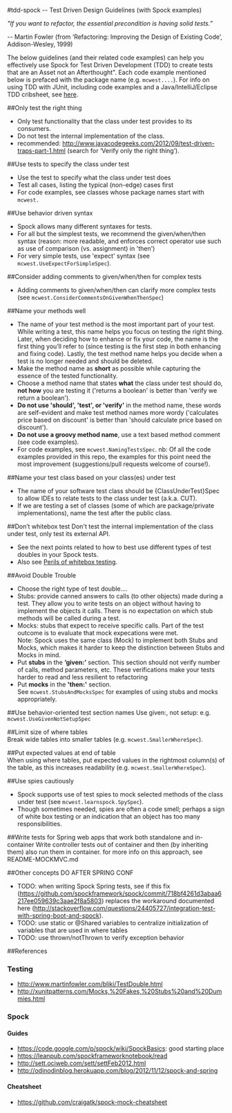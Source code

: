 #tdd-spock -- Test Driven Design Guidelines (with Spock examples)  

*"If you want to refactor, the essential precondition is having solid tests.”* 

 -- Martin Fowler (from ‘Refactoring: Improving the Design of Existing Code’, Addison-Wesley, 1999)

The below guidelines (and their related code examples) can help you effectively use Spock for Test Driven Development (TDD) to create tests that are 
an Asset not an Afterthought". Each code example mentioned below is prefaced with the package name (e.g. `mcwest....`).
For info on using TDD with JUnit, including code examples and a Java/IntelliJ/Eclipse TDD cribsheet, see [here](https://bitbucket.org/bwestrich/java-tdd/wiki/Home).

##Only test the right thing
* Only test functionality that the class under test provides to its consumers. 
* Do not test the internal implementation of the class. 
* recommended: http://www.javacodegeeks.com/2012/09/test-driven-traps-part-1.html (search for ‘Verify only the right thing’).

##Use tests to specify the class under test
* Use the test to specify what the class under test does
* Test all cases, listing the typical (non-edge) cases first
* For code examples, see classes whose package names start with `mcwest.`

##Use behavior driven syntax 
* Spock allows many different syntaxes for tests.
* For all but the simplest tests, we recommend the given/when/then syntax 
   (reason: more readable, and enforces correct operator use such as use of comparison (vs. assignment) in 'then')
* For very simple tests, use 'expect' syntax (see `mcwest.UseExpectForSimpleSpec`).   

##Consider adding comments to given/when/then for complex tests
* Adding comments to given/when/then can clarify more complex tests 
 (see `mcwest.ConsiderCommentsOnGivenWhenThenSpec`)

##Name your methods well
*  The name of your test method is the most important part of your test. While writing a test, this name helps you focus on testing the right thing. Later, when deciding how to enhance or fix your code, the name is the first thing you’ll refer to (since testing is the first step in both enhancing and fixing code). Lastly, the test method name helps you decide when a test is no longer needed and should be deleted. 
* Make the method name as **short** as possible while capturing the essence of the tested functionality. 
* Choose a method name that states **what** the class under test should do, **not how** you are testing it ('returns a boolean' is better than 'verify we return a boolean'). 
* **Do not use 'should', 'test', or 'verify'** in the method name, these words are self-evident and make test method names more wordy ('calculates price based on discount' is better than 'should calculate price based on discount').
* **Do not use a groovy method name**, use a text based method comment (see code examples). 
* For code examples, see `mcwest.NamingTestsSpec`. nb: Of all the code examples provided in this repo, the examples for this point need the most improvement (suggestions/pull requests welcome of course!).

##Name your test class based on your class(es) under test
* The name of your software test class should be {ClassUnderTest}Spec to allow IDEs to relate tests to the class under test (a.k.a. CUT). 
* If we are testing a set of classes (some of which are package/private implementations), name the test after the public class.

##Don’t whitebox test
Don't test the internal implementation of the class under test, only test its external API.
* See the next points related to how to best use different types of test doubles in your Spock tests. 
* Also see [Perils of whitebox testing](https://bitbucket.org/bwestrich/java-tdd/wiki/Perils%20of%20Whitebox%20testing).

##Avoid Double Trouble
* Choose the right type of test double....
* Stubs: provide canned answers to calls (to other objects) made during a test. They allow you to write tests on an object without having to implement the objects it calls. There is no expectation on which stub methods will be called during a test. 
* Mocks: stubs that expect to receive specific calls. Part of the test outcome is to evaluate that mock expecations were met.  
Note: Spock uses the same class (Mock) to implement both Stubs and Mocks, which makes it harder to keep the distinction between Stubs and Mocks in mind. 
* Put **stubs** in the **‘given:’** section. This section should not verify number of calls, method parameters, etc. These verifications make your tests harder to read and less resilient to refactoring 
* Put **mocks** in the **'then:'** section.  
See `mcwest.StubsAndMocksSpec` for examples of using stubs and mocks appropriately. 
 
##Use behavior-oriented test section names
  Use given:, not setup: e.g. `mcwest.UseGivenNotSetupSpec`
 
##Limit size of where tables  
 Break wide tables into smaller tables (e.g. `mcwest.SmallerWhereSpec`).

##Put expected values at end of table  
 When using where tables, put expected values in the rightmost column(s) of the table, as this increases readability
(e.g. `mcwest.SmallerWhereSpec`).

##Use spies cautiously
* Spock supports use of test spies to mock selected methods of the class under test (see `mcwest.learnspock.SpySpec`). 
* Though sometimes needed, spies are often a code smell; perhaps a sign of white box testing or an indication that an object has too many responsibilities. 

##Write tests for Spring web apps that work both standalone and in-container
Write controller tests out of container and then (by inheriting them) also run them in container.
  for more info on this approach, see README-MOCKMVC.md

##Other concepts 
DO AFTER SPRING CONF
* TODO: when writing Spock Spring tests, see if this fix (https://github.com/spockframework/spock/commit/718bf4261d3abaa6217ee059639c3aae2f8a5803) 
    replaces the workaround documented here (http://stackoverflow.com/questions/24405727/integration-test-with-spring-boot-and-spock).      
* TODO: use static or @Shared variables to centralize initialization of variables that are used in where tables 
* TODO: use thrown/notThrown to verify exception behavior

##References

### Testing

* http://www.martinfowler.com/bliki/TestDouble.html
* http://xunitpatterns.com/Mocks,%20Fakes,%20Stubs%20and%20Dummies.html

### Spock

#### Guides
* https://code.google.com/p/spock/wiki/SpockBasics: good starting place
* https://leanpub.com/spockframeworknotebook/read
* http://sett.ociweb.com/sett/settFeb2012.html
* http://odinodinblog.herokuapp.com/blog/2012/11/12/spock-and-spring 

#### Cheatsheet
* https://github.com/craigatk/spock-mock-cheatsheet
